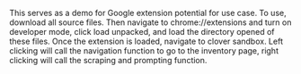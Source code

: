 This serves as a demo for Google extension potential for use case. To use, download all source files. Then navigate to chrome://extensions and turn on developer mode, click load unpacked, and load the directory opened of these files. Once the extension is loaded, navigate to clover sandbox. Left clicking will call the navigation function to go to the inventory page, right clicking will call the scraping and prompting function.
